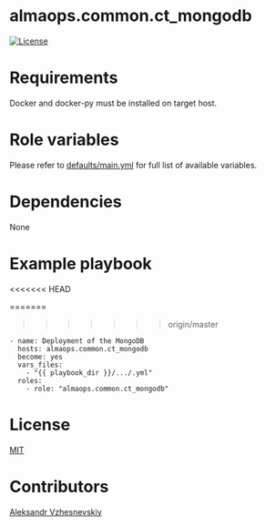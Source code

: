 
# almaops.common.ct_mongodb
[![License](https://img.shields.io/badge/license-MIT%20License-brightgreen.svg)](https://opensource.org/licenses/MIT)

# Requirements
Docker and docker-py must be installed on target host.

# Role variables
Please refer to [defaults/main.yml](./defaults/main.yml) for full list of available variables. 

# Dependencies
None

# Example playbook
<<<<<<< HEAD

=======
>>>>>>> origin/master
```
- name: Deployment of the MongoDB
  hosts: almaops.common.ct_mongodb
  become: yes
  vars_files:
    - "{{ playbook_dir }}/.../.yml" 
  roles:
    - role: "almaops.common.ct_mongodb"
```

# License
[MIT](./LICENSE)

# Contributors
[Aleksandr Vzhesnevskiy](https://github.com/hDw1z)
